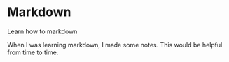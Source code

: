 # Markdown
Learn how to markdown

When I was learning markdown, I made some notes. This would be helpful from time to time.
